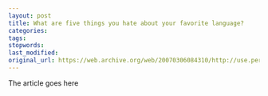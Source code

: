 ```yaml
---
layout: post
title: What are five things you hate about your favorite language?
categories:
tags:
stopwords:
last_modified:
original_url: https://web.archive.org/web/20070306084310/http://use.perl.org/~brian_d_foy/journal/32556
---
```


The article goes here

